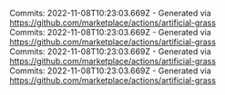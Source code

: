 Commits: 2022-11-08T10:23:03.669Z - Generated via https://github.com/marketplace/actions/artificial-grass
<br>
Commits: 2022-11-08T10:23:03.669Z - Generated via https://github.com/marketplace/actions/artificial-grass
<br>
Commits: 2022-11-08T10:23:03.669Z - Generated via https://github.com/marketplace/actions/artificial-grass
<br>
Commits: 2022-11-08T10:23:03.669Z - Generated via https://github.com/marketplace/actions/artificial-grass
<br>
